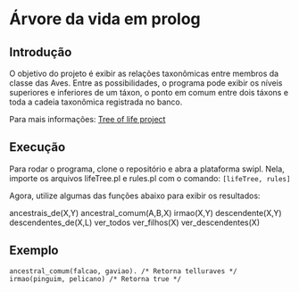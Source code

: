 # Árvore da vida em prolog

## Introdução

O objetivo do projeto é exibir as relações taxonômicas entre membros da classe das Aves. Entre as possibilidades, o programa pode exibir os níveis superiores e inferiores de um táxon, o ponto em comum entre dois táxons e toda a cadeia taxonômica registrada no banco.

Para mais informações: [Tree of life project](http://tolweb.org/Neornithes/15834)

## Execução

Para rodar o programa, clone o repositório e abra a plataforma swipl. Nela, importe os arquivos lifeTree.pl e rules.pl com o comando:
`[lifeTree, rules]`

Agora, utilize algumas das funções abaixo para exibir os resultados:

ancestrais_de(X,Y)
ancestral_comum(A,B,X)
irmao(X,Y)
descendente(X,Y)
descendentes_de(X,L)
ver_todos
ver_filhos(X)
ver_descendentes(X)

## Exemplo

`ancestral_comum(falcao, gaviao). /* Retorna telluraves */`
`irmao(pinguim, pelicano) /* Retorna true */`

